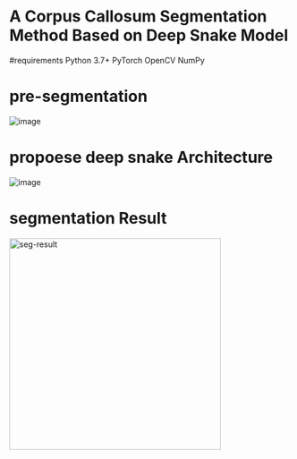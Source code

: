 # A Corpus Callosum Segmentation Method Based on  Deep Snake Model
#requirements
Python 3.7+
PyTorch
OpenCV
NumPy

# pre-segmentation
![image](https://github.com/user-attachments/assets/99a26ea1-1617-483a-aa7b-79c4194a7ade)

# propoese deep snake Architecture
![image](https://github.com/user-attachments/assets/cf0d727d-7ec0-4793-9f62-12594cf10d36)
# segmentation Result 
<img width="378" alt="seg-result" src="https://github.com/user-attachments/assets/7894d8ed-4266-4ca8-8ae1-45ba616bc743" />

 	 	 	 	 
 	 	 	 	 
 	 	 	 	 
 	 	 	 	 
 	 	 	 	 
 	 	 	 	 
